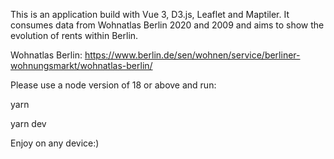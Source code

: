 This is an application build with Vue 3, D3.js, Leaflet and Maptiler. It consumes data from Wohnatlas Berlin 2020 and 2009 and aims to show the evolution of rents within Berlin.

Wohnatlas Berlin:
https://www.berlin.de/sen/wohnen/service/berliner-wohnungsmarkt/wohnatlas-berlin/

Please use a node version of 18 or above and run:

yarn

yarn dev

Enjoy on any device:)
